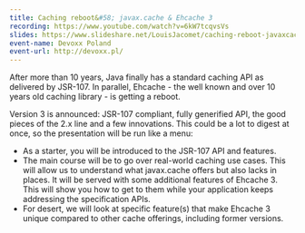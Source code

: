 ```yaml
---
title: Caching reboot&#58; javax.cache & Ehcache 3
recording: https://www.youtube.com/watch?v=6kW7tcqvsVs
slides: https://www.slideshare.net/LouisJacomet/caching-reboot-javaxcache-ehcache-3-61757652
event-name: Devoxx Poland
event-url: http://devoxx.pl/
---
```


After more than 10 years, Java finally has a standard caching API as delivered by JSR-107. In parallel, Ehcache - the well known and over 10 years old caching library - is getting a reboot.

Version 3 is announced: JSR-107 compliant, fully generified API, the good pieces of the 2.x line and a few innovations. This could be a lot to digest at once, so the presentation will be run like a menu:

* As a starter, you will be introduced to the JSR-107 API and features.
* The main course will be to go over real-world caching use cases. This will allow us to understand what javax.cache offers but also lacks in places. It will be served with some additional features of Ehcache 3. This will show you how to get to them while your application keeps addressing the specification APIs.
* For desert, we will look at specific feature(s) that make Ehcache 3 unique compared to other cache offerings, including former versions.